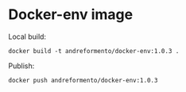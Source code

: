 # Docker-env image

Local build:
```shell
docker build -t andreformento/docker-env:1.0.3 .
```

Publish:
```shell
docker push andreformento/docker-env:1.0.3
```
